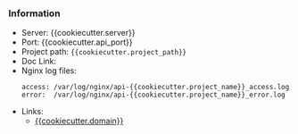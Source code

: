### Information

- Server: {{cookiecutter.server}}
- Port: {{cookiecutter.api_port}}
- Project path: `{{cookiecutter.project_path}}`
- Doc Link:
- Nginx log files:
    ```
    access: /var/log/nginx/api-{{cookiecutter.project_name}}_access.log
    error:  /var/log/nginx/api-{{cookiecutter.project_name}}_error.log
    ```
- Links:
    * [{{cookiecutter.domain}}](https://{{cookiecutter.domain}})
